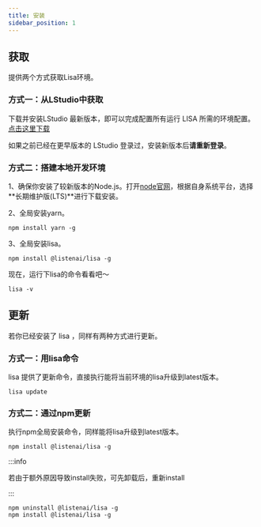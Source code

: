 ```yaml
---
title: 安装
sidebar_position: 1
---
```


## 获取

提供两个方式获取Lisa环境。


### 方式一：从LStudio中获取

下载并安装LStudio 最新版本，即可以完成配置所有运行 LISA 所需的环境配置。[点击这里下载](https://castor.iflyos.cn/castor/v3/lstudio/download)

如果之前已经在更早版本的 LStudio 登录过，安装新版本后**请重新登录**。

### 方式二：搭建本地开发环境

1、确保你安装了较新版本的Node.js。打开[node官网](https://nodejs.org/zh-cn/)，根据自身系统平台，选择**长期维护版(LTS)**进行下载安装。

2、全局安装yarn。

```shell
npm install yarn -g
```

3、全局安装lisa。

```shell
npm install @listenai/lisa -g
```

现在，运行下lisa的命令看看吧～

```shell
lisa -v
```

## 更新

若你已经安装了 lisa ，同样有两种方式进行更新。

### 方式一：用lisa命令

lisa 提供了更新命令，直接执行能将当前环境的lisa升级到latest版本。

```shell
lisa update
```

### 方式二：通过npm更新

执行npm全局安装命令，同样能将lisa升级到latest版本。

```shell
npm install @listenai/lisa -g
```

:::info

若由于额外原因导致install失败，可先卸载后，重新install

:::

```shell
npm uninstall @listenai/lisa -g
npm install @listenai/lisa -g
```